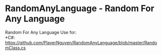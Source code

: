 # RandomAnyLanguage - Random For Any Language
Random For Any Language
Use for:</br>
*C#: https://github.com/PlayerNguyen/RandomAnyLanguage/blob/master/RandomClass.cs
